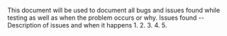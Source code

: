 This document will be used to document all bugs and issues found while testing as well as when the problem occurs or why.
Issues found -- Description of issues and when it happens
1.
2.
3.
4.
5.
